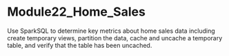 # Module22_Home_Sales

Use SparkSQL to determine key metrics about home sales data including create temporary views, partition the data, cache and uncache a temporary table, and verify that the table has been uncached.

